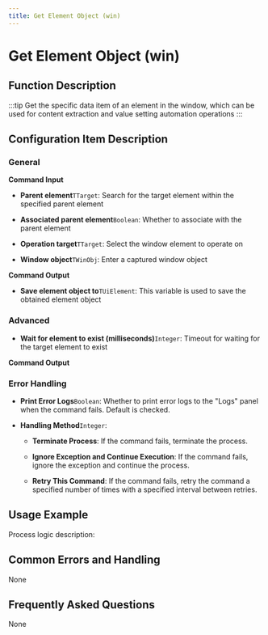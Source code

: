 ```yaml
---
title: Get Element Object (win)
---
```


# Get Element Object (win)

## Function Description

:::tip 
Get the specific data item of an element in the window, which can be used for content extraction and value setting automation operations
:::

## Configuration Item Description

### General

**Command Input**

- **Parent element**`TTarget`: Search for the target element within the specified parent element

- **Associated parent element**`Boolean`: Whether to associate with the parent element

- **Operation target**`TTarget`: Select the window element to operate on

- **Window object**`TWinObj`: Enter a captured window object


**Command Output**

- **Save element object to**`TUiElement`: This variable is used to save the obtained element object

### Advanced

- **Wait for element to exist (milliseconds)**`Integer`: Timeout for waiting for the target element to exist


**Command Output**

### Error Handling

- **Print Error Logs**`Boolean`: Whether to print error logs to the "Logs" panel when the command fails. Default is checked. 

- **Handling Method**`Integer`:

    - **Terminate Process**: If the command fails, terminate the process.

    - **Ignore Exception and Continue Execution**: If the command fails, ignore the exception and continue the process.

    - **Retry This Command**: If the command fails, retry the command a specified number of times with a specified interval between retries.

## Usage Example

Process logic description:

## Common Errors and Handling

None

## Frequently Asked Questions

None

